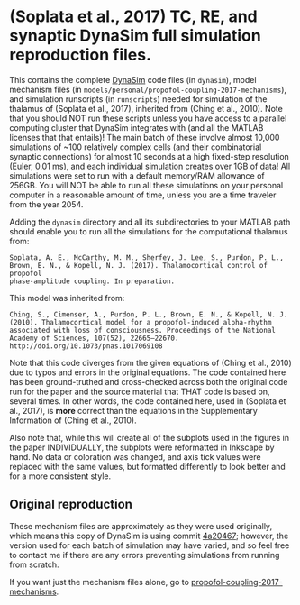 # (Soplata et al., 2017) TC, RE, and synaptic DynaSim full simulation reproduction files.

This contains the complete [DynaSim](https://github.com/DynaSim/DynaSim) code
files (in `dynasim`), model mechanism files (in
`models/personal/propofol-coupling-2017-mechanisms`), and simulation runscripts
(in `runscripts`) needed for simulation of the thalamus of (Soplata et al.,
2017), inherited from (Ching et al., 2010). Note that you should NOT run these
scripts unless you have access to a parallel computing cluster that DynaSim
integrates with (and all the MATLAB licenses that that entails)! The main batch
of these involve almost 10,000 simulations of ~100 relatively complex cells (and
their combinatorial synaptic connections) for almost 10 seconds at a high
fixed-step resolution (Euler, 0.01 ms), and each individual simulation creates
over 1GB of data! All simulations were set to run with a default memory/RAM
allowance of 256GB. You will NOT be able to run all these simulations on your
personal computer in a reasonable amount of time, unless you are a time traveler
from the year 2054.

Adding the `dynasim` directory and all its subdirectories to your MATLAB path
should enable you to run all the simulations for the
computational thalamus from:

    Soplata, A. E., McCarthy, M. M., Sherfey, J. Lee, S., Purdon, P. L.,
    Brown, E. N., & Kopell, N. J. (2017). Thalamocortical control of propofol
    phase-amplitude coupling. In preparation.

This model was inherited from:

    Ching, S., Cimenser, A., Purdon, P. L., Brown, E. N., & Kopell, N. J.
    (2010). Thalamocortical model for a propofol-induced alpha-rhythm
    associated with loss of consciousness. Proceedings of the National
    Academy of Sciences, 107(52), 22665–22670.
    http://doi.org/10.1073/pnas.1017069108

Note that this code diverges from the given equations of (Ching et al., 2010)
due to typos and errors in the original equations. The code contained here has
been ground-truthed and cross-checked across both the original code run for the
paper and the source material that THAT code is based on, several times. In
other words, the code contained here, used in (Soplata et al., 2017), is
**more** correct than the equations in the Supplementary Information of (Ching
et al., 2010).

Also note that, while this will create all of the subplots used in the figures
in the paper INDIVIDUALLY, the subplots were reformatted in Inkscape by hand. No
data or coloration was changed, and axis tick values were replaced with the same
values, but formatted differently to look better and for a more consistent
style.

## Original reproduction

These mechanism files are approximately as they were used originally, which
means this copy of DynaSim is using commit
[4a20467](https://github.com/DynaSim/DynaSim/commit/4a20467848a82673492ee06322acd3505e8c1788);
however, the version used for each batch of simulation may have varied, and so
feel free to contact me if there are any errors preventing simulations from
running from scratch.

If you want just the mechanism files alone, go to
[propofol-coupling-2017-mechanisms](https://github.com/asoplata/propofol-coupling-2017-mechanisms).
